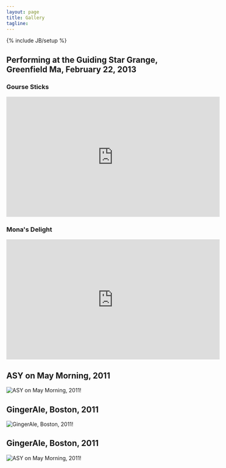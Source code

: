 ```yaml
---
layout: page
title: Gallery
tagline: 
---
```

{% include JB/setup %}

## Performing at the Guiding Star Grange, Greenfield Ma, February 22, 2013

### Gourse Sticks 
<iframe width="560" height="315" src="http://www.youtube.com/embed/Z7QD_P_jGjs" frameborder="0" allowfullscreen="true"> </iframe>

### Mona's Delight
<iframe width="560" height="315" src="http://www.youtube.com/embed/wJBMDDNoP-k" frameborder="0" allowfullscreen="true"> </iframe>

## ASY on May Morning, 2011

![ASY on May Morning, 2011](http://farm9.staticflickr.com/8251/8458952911_50ae7e7817.jpg)!

## GingerAle, Boston, 2011

![GingerAle, Boston, 2011](http://farm9.staticflickr.com/8386/8460164936_6cae6d2ea7.jpg)!

## GingerAle, Boston, 2011

![ASY on May Morning, 2011](http://farm9.staticflickr.com/8386/8460165882_1ee1fc5262.jpg)!
